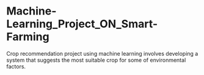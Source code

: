 # Machine-Learning_Project_ON_Smart-Farming
Crop recommendation project using machine learning involves developing a system that suggests the most suitable crop for some of environmental factors. 
